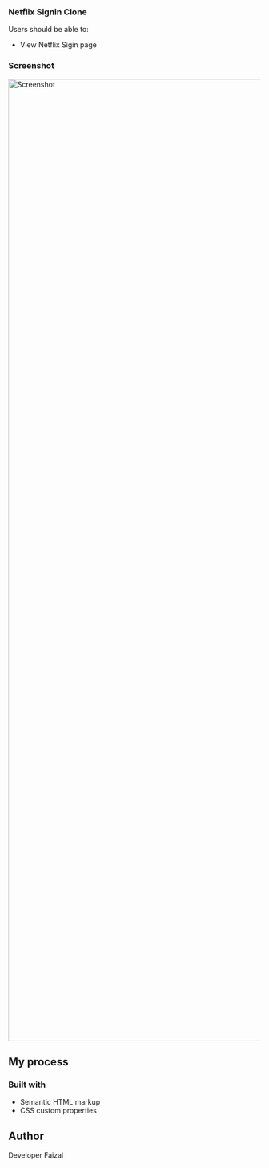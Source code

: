 
### Netflix Signin Clone

Users should be able to:

- View Netflix Sigin page

### Screenshot

<img width="1920" alt="Screenshot" src="">


## My process

### Built with

- Semantic HTML markup
- CSS custom properties

## Author
Developer Faizal


